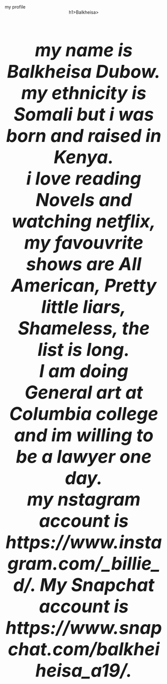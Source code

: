 <html>
<head>
<tittle>my profile</title>
</head>
<body style="background-colour:gray;">
<center>h1>Balkheisa><h1><center>
<h1><b><i>my name is Balkheisa Dubow.<br>
my ethnicity is Somali but i was born and raised in Kenya.<br>
i love reading Novels and watching netflix,  my favouvrite shows are All American, Pretty little liars, Shameless, the list is long.<br>
I am doing General art at Columbia college and im willing to be a lawyer one day.<br>
my nstagram account is https://www.instagram.com/_billie_d/.
My Snapchat account is https://www.snapchat.com/balkheiheisa_a19/.</br>
</body>
</html>
